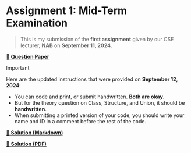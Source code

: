 # Assignment 1: Mid-Term Examination

> This is my submission of the **first assignment** given by our CSE lecturer, **NAB** on **September 11, 2024**.

[📄 **Question Paper**](./tasks.pdf)

> [!IMPORTANT]
> Here are the updated instructions that were provided on **September 12, 2024**:
>
> -   You can code and print, or submit handwritten. **Both are okay**.
> -   But for the theory question on Class, Structure, and Union, it should be **handwritten**.
> -   When submitting a printed version of your code, you should write your name and ID in a comment before the rest of the code.

[📌 **Solution (Markdown)**](./solution.md)

[📌 **Solution (PDF)**](./solution.pdf)
